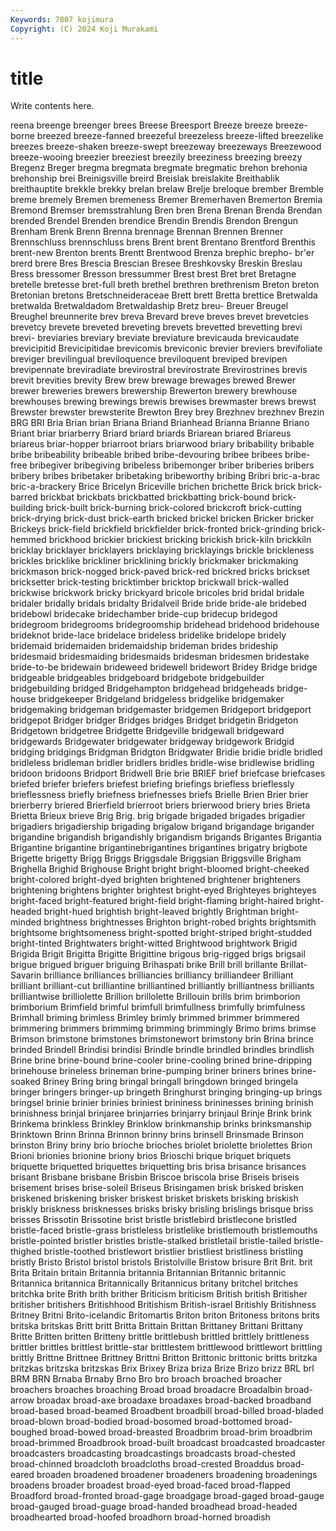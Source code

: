 ```yaml
---
Keywords: 7807 kojimura
Copyright: (C) 2024 Koji Murakami
---
```


# title

Write contents here.



reena breenge breenger brees Breese Breesport Breeze breeze
breeze-borne breezed breeze-fanned breezeful breezeless breeze-lifted breezelike breezes breeze-shaken breeze-swept
breezeway breezeways Breezewood breeze-wooing breezier breeziest breezily breeziness breezing breezy
Bregenz Breger bregma bregmata bregmate bregmatic brehon brehonia brehonship brei
Breinigsville breird Breislak breislakite Breithablik breithauptite brekkle brekky brelan brelaw
Brelje breloque brember Bremble breme bremely Bremen bremeness Bremer Bremerhaven
Bremerton Bremia Bremond Bremser bremsstrahlung Bren bren Brena Brenan Brenda
Brendan brended Brendel Brenden brendice Brendin Brendis Brendon Brengun Brenham
Brenk Brenn Brenna brennage Brennan Brennen Brenner Brennschluss brennschluss brens
Brent brent Brentano Brentford Brenthis brent-new Brenton brents Brentt Brentwood
Brenza brephic brepho- br'er brerd brere Bres Brescia Brescian Bresee
Breshkovsky Breskin Breslau Bress bressomer Bresson bressummer Brest brest Bret
bret Bretagne bretelle bretesse bret-full breth brethel brethren brethrenism Breton
breton Bretonian bretons Bretschneideraceae Brett brett Bretta brettice Bretwalda bretwalda
Bretwaldadom Bretwaldaship Bretz breu- Breuer Breugel Breughel breunnerite brev breva
Brevard breve breves brevet brevetcies brevetcy brevete breveted breveting brevets
brevetted brevetting brevi brevi- breviaries breviary breviate breviature brevicauda brevicaudate
brevicipitid Brevicipitidae brevicomis breviconic brevier breviers brevifoliate breviger brevilingual breviloquence
breviloquent breviped brevipen brevipennate breviradiate brevirostral brevirostrate Brevirostrines brevis brevit
brevities brevity Brew brew brewage brewages brewed Brewer brewer breweries
brewers brewership Brewerton brewery brewhouse brewhouses brewing brewings brewis brewises
brewmaster brews brewst Brewster brewster brewsterite Brewton Brey brey Brezhnev
brezhnev Brezin BRG BRI Bria Brian brian Briana Briand Brianhead
Brianna Brianne Briano Briant briar briarberry Briard briard briards Briarean
briared Briareus briareus briar-hopper briarroot briars briarwood briary bribability bribable
bribe bribeability bribeable bribed bribe-devouring bribee bribees bribe-free bribegiver bribegiving
bribeless bribemonger briber briberies bribers bribery bribes bribetaker bribetaking bribeworthy
bribing Bribri bric-a-brac bric-a-brackery Brice Bricelyn Briceville brichen brichette Brick
brick brick-barred brickbat brickbats brickbatted brickbatting brick-bound brick-building brick-built brick-burning
brick-colored brickcroft brick-cutting brick-drying brick-dust brick-earth bricked brickel bricken Bricker
bricker Brickeys brick-field brickfield brickfielder brick-fronted brick-grinding brick-hemmed brickhood brickier
brickiest bricking brickish brick-kiln brickkiln bricklay bricklayer bricklayers bricklaying bricklayings
brickle brickleness brickles bricklike brickliner bricklining brickly brickmaker brickmaking brickmason
brick-nogged brick-paved brick-red brickred bricks brickset bricksetter brick-testing bricktimber bricktop
brickwall brick-walled brickwise brickwork bricky brickyard bricole bricoles brid bridal
bridale bridaler bridally bridals bridalty Bridalveil Bride bride bride-ale bridebed
bridebowl bridecake bridechamber bride-cup bridecup bridegod bridegroom bridegrooms bridegroomship bridehead
bridehood bridehouse brideknot bride-lace bridelace brideless bridelike bridelope bridely bridemaid
bridemaiden bridemaidship brideman brides brideship bridesmaid bridesmaiding bridesmaids bridesman bridesmen
bridestake bride-to-be bridewain brideweed bridewell bridewort Bridey Bridge bridge bridgeable
bridgeables bridgeboard bridgebote bridgebuilder bridgebuilding bridged Bridgehampton bridgehead bridgeheads bridge-house
bridgekeeper Bridgeland bridgeless bridgelike bridgemaker bridgemaking bridgeman bridgemaster bridgemen Bridgeport
bridgeport bridgepot Bridger bridger Bridges bridges Bridget bridgetin Bridgeton Bridgetown
bridgetree Bridgette Bridgeville bridgewall bridgeward bridgewards Bridgewater bridgewater bridgeway bridgework
Bridgid bridging bridgings Bridgman Bridgton Bridgwater Bridie bridie bridle bridled
bridleless bridleman bridler bridlers bridles bridle-wise bridlewise bridling bridoon bridoons
Bridport Bridwell Brie brie BRIEF brief briefcase briefcases briefed briefer
briefers briefest briefing briefings briefless brieflessly brieflessness briefly briefness briefnesses
briefs Brielle Brien Brier brier brierberry briered Brierfield brierroot briers
brierwood briery bries Brieta Brietta Brieux brieve Brig Brig. brig
brigade brigaded brigades brigadier brigadiers brigadiership brigading brigalow brigand brigandage
brigander brigandine brigandish brigandishly brigandism brigands Brigantes Brigantia Brigantine brigantine
brigantinebrigantines brigantines brigatry brigbote Brigette brigetty Brigg Briggs Briggsdale Briggsian
Briggsville Brigham Brighella Brighid Brighouse Bright bright bright-bloomed bright-cheeked bright-colored
bright-dyed brighten brightened brightener brighteners brightening brightens brighter brightest bright-eyed
Brighteyes brighteyes bright-faced bright-featured bright-field bright-flaming bright-haired bright-headed bright-hued brightish
bright-leaved brightly Brightman bright-minded brightness brightnesses Brighton bright-robed brights brightsmith
brightsome brightsomeness bright-spotted bright-striped bright-studded bright-tinted Brightwaters bright-witted Brightwood brightwork
Brigid Brigida Brigit Brigitta Brigitte Brigittine brigous brig-rigged brigs brigsail
brigue brigued briguer briguing Brihaspati brike Brill brill brillante Brillat-Savarin
brilliance brilliances brilliancies brilliancy brilliandeer Brilliant brilliant brilliant-cut brilliantine brilliantined
brilliantly brilliantness brilliants brilliantwise brilliolette Brillion brillolette Brillouin brills brim
brimborion brimborium Brimfield brimful brimfull brimfullness brimfully brimfulness Brimhall briming
brimless Brimley brimly brimmed brimmer brimmered brimmering brimmers brimmimg brimming
brimmingly Brimo brims brimse Brimson brimstone brimstones brimstonewort brimstony brin
Brina brince brinded Brindell Brindisi brindisi Brindle brindle brindled brindles
brindlish Brine brine brine-bound brine-cooler brine-cooling brined brine-dripping brinehouse brineless
brineman brine-pumping briner briners brines brine-soaked Briney Bring bring bringal
bringall bringdown bringed bringela bringer bringers bringer-up bringeth Bringhurst bringing
bringing-up brings bringsel brinie brinier brinies briniest brininess brininesses brining
brinish brinishness brinjal brinjaree brinjarries brinjarry brinjaul Brinje Brink brink
Brinkema brinkless Brinkley Brinklow brinkmanship brinks brinksmanship Brinktown Brinn Brinna
Brinnon brinny brins brinsell Brinsmade Brinson brinston Briny briny brio
brioche brioches briolet briolette briolettes Brion Brioni brionies brionine briony
brios Brioschi brique briquet briquets briquette briquetted briquettes briquetting bris
brisa brisance brisances brisant Brisbane brisbane Brisbin Briscoe briscola brise
Briseis briseis brisement brises brise-soleil Briseus Brisingamen brisk brisked brisken
briskened briskening brisker briskest brisket briskets brisking briskish briskly briskness
brisknesses brisks brisky brisling brislings brisque briss brisses Brissotin Brissotine
brist bristle bristlebird bristlecone bristled bristle-faced bristle-grass bristleless bristlelike bristlemouth
bristlemouths bristle-pointed bristler bristles bristle-stalked bristletail bristle-tailed bristle-thighed bristle-toothed bristlewort
bristlier bristliest bristliness bristling bristly Bristo Bristol bristol bristols Bristolville
Bristow brisure Brit Brit. brit Brita Britain britain Britannia britannia
Britannian Britannic britannic Britannica britannica Britannically Britannicus britany britchel britches
britchka brite Brith brith brither Briticism briticism British british Britisher
britisher britishers Britishhood Britishism British-israel Britishly Britishness Britney Britni Brito-icelandic
Britomartis Briton briton Britoness britons brits britska britskas Britt britt
Britta Brittain Brittan Brittaney Brittani Brittany Britte Britten britten Britteny
brittle brittlebush brittled brittlely brittleness brittler brittles brittlest brittle-star brittlestem
brittlewood brittlewort brittling brittly Brittne Brittnee Brittney Brittni Britton Brittonic
brittonic britts britzka britzkas britzska britzskas Brix Brixey Briza briza
Brize Brizo brizz BRL brl BRM BRN Brnaba Brnaby Brno
Bro bro broach broached broacher broachers broaches broaching Broad broad
broadacre Broadalbin broad-arrow broadax broad-axe broadaxe broadaxes broad-backed broadband broad-based
broad-beamed Broadbent broadbill broad-billed broad-bladed broad-blown broad-bodied broad-bosomed broad-bottomed broad-boughed
broad-bowed broad-breasted Broadbrim broad-brim broadbrim broad-brimmed Broadbrook broad-built broadcast broadcasted
broadcaster broadcasters broadcasting broadcastings broadcasts broad-chested broad-chinned broadcloth broadcloths broad-crested
Broaddus broad-eared broaden broadened broadener broadeners broadening broadenings broadens broader
broadest broad-eyed broad-faced broad-flapped Broadford broad-fronted broad-gage broadgage broad-gaged broad-gauge
broad-gauged broad-guage broad-handed broadhead broad-headed broadhearted broad-hoofed broadhorn broad-horned broadish
